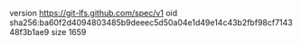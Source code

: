 version https://git-lfs.github.com/spec/v1
oid sha256:ba60f2d4094803485b9deeec5d50a04e1d49e14c43b2fbf98cf714348f3b1ae9
size 1659
